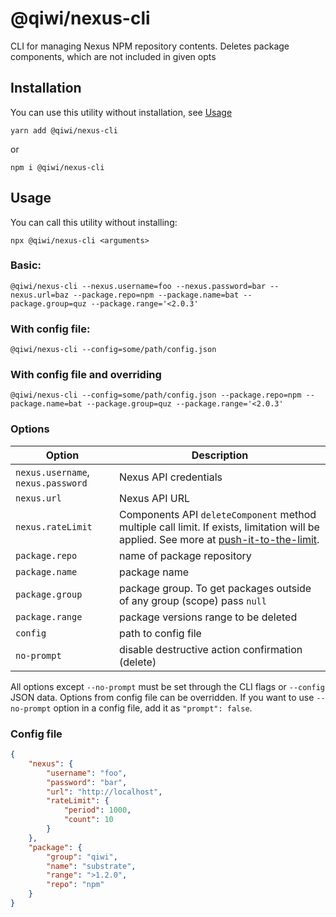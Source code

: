 # @qiwi/nexus-cli
CLI for managing Nexus NPM repository contents.
Deletes package components, which are not included in given opts
## Installation
You can use this utility without installation, see [Usage](#Usage)
```shell script
yarn add @qiwi/nexus-cli
```
or
```shell script
npm i @qiwi/nexus-cli
```
## Usage
You can call this utility without installing:
```shell script
npx @qiwi/nexus-cli <arguments>
```
### Basic:
```shell script
@qiwi/nexus-cli --nexus.username=foo --nexus.password=bar --nexus.url=baz --package.repo=npm --package.name=bat --package.group=quz --package.range='<2.0.3'
```
### With config file:
```shell script
@qiwi/nexus-cli --config=some/path/config.json
```
### With config file and overriding
```shell script
@qiwi/nexus-cli --config=some/path/config.json --package.repo=npm --package.name=bat --package.group=quz --package.range='<2.0.3'
```
### Options
| Option                                      | Description                                      |
|---------------------------------------------|--------------------------------------------------|
| `nexus.username`, `nexus.password`          | Nexus API credentials                            |
| `nexus.url`                                 | Nexus API URL                                    |
| `nexus.rateLimit`                           | Components API `deleteComponent` method multiple call limit. If exists, limitation will be applied. See more at [push-it-to-the-limit](https://github.com/antongolub/push-it-to-the-limit). |
| `package.repo`                              | name of package repository                       |
| `package.name`                              | package name                                     |
| `package.group`                             | package group. To get packages outside of any group (scope) pass `null`                                    |
| `package.range`                             | package versions range to be deleted             |
| `config`                                    | path to config file                              |
| `no-prompt`                                 | disable destructive action confirmation (delete) |

All options except `--no-prompt` must be set through the CLI flags or `--config` JSON data.
Options from config file can be overridden.
If you want to use `--no-prompt` option in a config file, add it as `"prompt": false`.
### Config file
```json
{
    "nexus": {
        "username": "foo",
        "password": "bar",
        "url": "http://localhost",
        "rateLimit": {
            "period": 1000,
            "count": 10
        } 
    },
    "package": {
        "group": "qiwi",
        "name": "substrate",
        "range": ">1.2.0",
        "repo": "npm"
    }
}
```
